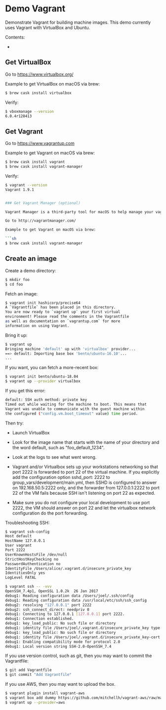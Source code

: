 # Demo Vagrant

Demonstrate Vagrant for building machine images. This demo currently uses Vagrant with VirtualBox and Ubuntu.

Contents:

* [](#)


## Get VirtualBox

Go to https://www.virtualbox.org/

Example to get VirtualBox on macOS via brew:

```sh
$ brew cask install virtualbox
```

Verify:

```sh
$ vboxmanage --version
6.0.4r128413
```

## Get Vagrant

Go to https://www.vagrantup.com

Example to get Vagrant on macOS via brew:

```sh
$ brew cask install vagrant
$ brew cask install vagrant-manager
```

Verify:

```sh
$ vagrant --version
Vagrant 1.9.1


### Get Vagrant Manager (optional)

Vagrant Manager is a third-party tool for macOS to help manage your vagrant machines in one place. 

Go to http://vagrantmanager.com/

Example to get Vagrant on macOS via brew:

```sh
$ brew cask install vagrant-manager
```


## Create an image

Create a demo directory:

```sh
$ mkdir foo
$ cd foo
```

Fetch an image:

```sh
$ vagrant init hashicorp/precise64
A `Vagrantfile` has been placed in this directory. 
You are now ready to `vagrant up` your first virtual 
environment! Please read the comments in the Vagrantfile 
as well as documentation on `vagrantup.com` for more 
information on using Vagrant.
```

Bring it up:

```sh
$ vagrant up
Bringing machine 'default' up with 'virtualbox' provider...
==> default: Importing base box 'bento/ubuntu-16.10'...
...
```

If you want, you can fetch a more-recent box:

```sh
$ vagrant init bento/ubuntu-18.04
$ vagrant up --provider virtualbox
```

If you get this error:

```sh
default: SSH auth method: private key
Timed out while waiting for the machine to boot. This means that
Vagrant was unable to communicate with the guest machine within
the configured ("config.vm.boot_timeout" value) time period.
```

Then try:

  * Launch VirtualBox

  * Look for the image name that starts with the name of your directory and the word default, such as "foo_default_1234".

  * Look at the logs to see what went wrong.

  * Vagrant and/or Virtualbox sets up your workstations networking so that port 2222 is forwarded to port 22 of the virtual machine. If you explicitly add the configuration option sshd_port: 2222 to group_vars/development/main.yml, then SSHD is configured to answer on 192.168.50.5:2222 only, and the forwarder from 127.0.0.1:2222 to port 22 of the VM fails because SSH isn't listening on port 22 as expected.

  * Make sure you do not configure your local development to use port 2222, the VM should answer on port 22 and let the virtualbox network configuration do the port forwarding.

Troubleshooting SSH:

```sh
$ vagrant ssh-config
Host default
HostName 127.0.0.1
User vagrant
Port 2222
UserKnownHostsFile /dev/null
StrictHostKeyChecking no
PasswordAuthentication no
IdentityFile /Users/alice/.vagrant.d/insecure_private_key
IdentitiesOnly yes
LogLevel FATAL
```

```sh
$ vagrant ssh -- -vvv
OpenSSH_7.4p1, OpenSSL 1.0.2k  26 Jan 2017
debug1: Reading configuration data /Users/joel/.ssh/config
debug1: Reading configuration data /usr/local/etc/ssh/ssh_config
debug2: resolving "127.0.0.1" port 2222
debug2: ssh_connect_direct: needpriv 0
debug1: Connecting to 127.0.0.1 [127.0.0.1] port 2222.
debug1: Connection established.
debug1: key_load_public: No such file or directory
debug1: identity file /Users/joel/.vagrant.d/insecure_private_key type -1
debug1: key_load_public: No such file or directory
debug1: identity file /Users/joel/.vagrant.d/insecure_private_key-cert type -1
debug1: Enabling compatibility mode for protocol 2.0
debug1: Local version string SSH-2.0-OpenSSH_7.4
```

If you use version control, such as git, then you may want to commit the Vagrantfile:

```sh
$ git add Vagrantfile
$ git commit "Add Vagrantfile"
```

If you use AWS, then you may want to upload the box.

```sh
$ vagrant plugin install vagrant-aws
$ vagrant box add dummy https://github.com/mitchellh/vagrant-aws/raw/master/dummy.box
$ vagrant up --provider=aws
```
